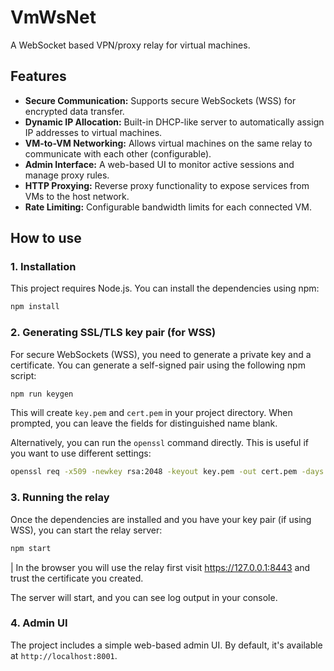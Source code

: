 # VmWsNet

A WebSocket based VPN/proxy relay for virtual machines.

## Features

- **Secure Communication:** Supports secure WebSockets (WSS) for encrypted data transfer.
- **Dynamic IP Allocation:** Built-in DHCP-like server to automatically assign IP addresses to virtual machines.
- **VM-to-VM Networking:** Allows virtual machines on the same relay to communicate with each other (configurable).
- **Admin Interface:** A web-based UI to monitor active sessions and manage proxy rules.
- **HTTP Proxying:** Reverse proxy functionality to expose services from VMs to the host network.
- **Rate Limiting:** Configurable bandwidth limits for each connected VM.

## How to use

### 1. Installation

This project requires Node.js. You can install the dependencies using npm:

```bash
npm install
```

### 2. Generating SSL/TLS key pair (for WSS)

For secure WebSockets (WSS), you need to generate a private key and a certificate. You can generate a self-signed pair using the following npm script:

```bash
npm run keygen
```

This will create `key.pem` and `cert.pem` in your project directory. When prompted, you can leave the fields for distinguished name blank.

Alternatively, you can run the `openssl` command directly. This is useful if you want to use different settings:

```bash
openssl req -x509 -newkey rsa:2048 -keyout key.pem -out cert.pem -days 365 -nodes
```

### 3. Running the relay

Once the dependencies are installed and you have your key pair (if using WSS), you can start the relay server:

```bash
npm start

```

| In the browser you will use the relay first visit <https://127.0.0.1:8443> and trust the certificate you created.

The server will start, and you can see log output in your console.

### 4. Admin UI

The project includes a simple web-based admin UI. By default, it's available at `http://localhost:8001`.
